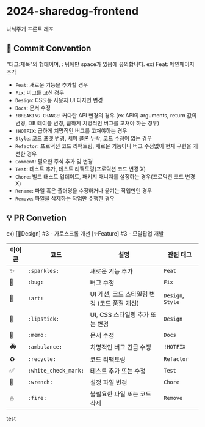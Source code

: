# 2024-sharedog-frontend

나눠주개 프론트 레포

## 🎯 Commit Convention

"태그:제목"의 형태이며, : 뒤에만 space가 있음에 유의합니다. ex) Feat: 메인페이지 추가

- `Feat`: 새로운 기능을 추가할 경우
- `Fix`: 버그를 고친 경우
- `Design`: CSS 등 사용자 UI 디자인 변경
- `Docs`: 문서 수정
- `!BREAKING CHANGE`: 커다란 API 변경의 경우 (ex API의 arguments, return 값의 변경, DB 테이블 변경, 급하게 치명적인 버그를 고쳐야 하는 경우)
- `!HOTFIX`: 급하게 치명적인 버그를 고쳐야하는 경우
- `Style`: 코드 포맷 변경, 세미 콜론 누락, 코드 수정이 없는 경우
- `Refactor`: 프로덕션 코드 리팩토링, 새로운 기능이나 버그 수정없이 현재 구현을 개선한 경우
- `Comment`: 필요한 주석 추가 및 변경
- `Test`: 테스트 추가, 테스트 리팩토링(프로덕션 코드 변경 X)
- `Chore`: 빌드 태스트 업데이트, 패키지 매니저를 설정하는 경우(프로덕션 코드 변경 X)
- `Rename`: 파일 혹은 폴더명을 수정하거나 옮기는 작업만인 경우
- `Remove`: 파일을 삭제하는 작업만 수행한 경우

## 💡 PR Convetion

ex) [🎨Design] #3 - 가로스크롤 개선
[✨Feature] #3 - 모달팝업 개발

| 아이콘 | 코드                 | 설명                                         | 관련 태그         |
| ------ | -------------------- | -------------------------------------------- | ----------------- |
| ✨     | `:sparkles:`         | 새로운 기능 추가                             | `Feat`            |
| 🐛     | `:bug:`              | 버그 수정                                    | `Fix`             |
| 🎨     | `:art:`              | UI 개선, 코드 스타일링 변경 (코드 품질 개선) | `Design`, `Style` |
| 💄     | `:lipstick:`         | UI, CSS 스타일링 추가 또는 변경              | `Design`          |
| 📝     | `:memo:`             | 문서 수정                                    | `Docs`            |
| 🚑     | `:ambulance:`        | 치명적인 버그 긴급 수정                      | `!HOTFIX`         |
| ♻️     | `:recycle:`          | 코드 리팩토링                                | `Refactor`        |
| ✅     | `:white_check_mark:` | 테스트 추가 또는 수정                        | `Test`            |
| 🔧     | `:wrench:`           | 설정 파일 변경                               | `Chore`           |
| 🔥     | `:fire:`             | 불필요한 파일 또는 코드 삭제                 | `Remove`          |

test
